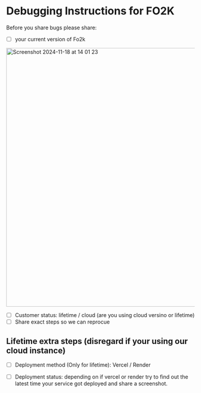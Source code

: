 # Debugging Instructions for FO2K

Before you share bugs please share:
- [ ] your current version of Fo2k
<img width="692" alt="Screenshot 2024-11-18 at 14 01 23" src="https://github.com/user-attachments/assets/67df430b-631b-43f7-bf8c-a34e2e69b341">

- [ ] Customer status: lifetime / cloud (are you using cloud versino or lifetime)
- [ ] Share exact steps so we can reprocue

## Lifetime extra steps (disregard if your using our cloud instance)
- [ ] Deployment method (Only for lifetime): Vercel / Render
- [ ] Deployment status: depending on if vercel or render try to find out the latest time your service got deployed and share a screenshot.



